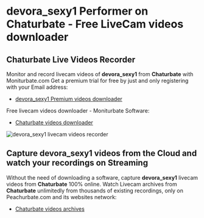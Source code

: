 # devora_sexy1 Performer on Chaturbate - Free LiveCam videos downloader

## Chaturbate Live Videos Recorder

Monitor and record livecam videos of **devora_sexy1** from **Chaturbate** with Moniturbate.com
Get a premium trial for free by just and only registering with your Email address:
* [devora_sexy1 Premium videos downloader](https://moniturbate.com/request-demo-licence-key.html)

Free livecam videos downloader - Moniturbate Software:
* [Chaturbate videos downloader](https://moniturbate.com/moniturbate-download-software.html)

![devora_sexy1 livecam videos recorder](https://peachurnet.com/templates/moniturbate-software.png)


## Capture devora_sexy1 videos from the Cloud and watch your recordings on Streaming

Without the need of downloading a software, capture **devora_sexy1** livecam videos from **Chaturbate** 100% online.
Watch Livecam archives from **Chaturbate** unlimitedly from thousands of existing recordings, only on Peachurbate.com and its websites network:
* [Chaturbate videos archives](https://peachurnet.com/)